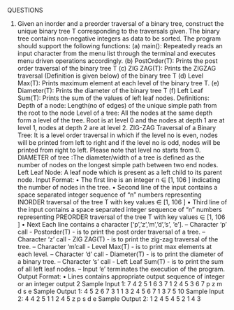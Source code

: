 QUESTIONS
1. Given an inorder and a preorder traversal of a binary tree, construct the unique binary tree T
corresponding to the traversals given.
The binary tree contains non-negative integers as data to be sorted.
The program should support the following functions:
(a) main(): Repeatedly reads an input character from the menu list through the terminal and
executes menu driven operations accordingly.
(b) PostOrder(T): Prints the post order traversal of the binary tree T
(c) ZIG ZAG(T): Prints the ZIGZAG traversal (Definition is given below) of the binary tree T
(d) Level Max(T): Prints maximum element at each level of the binary tree T.
(e) Diameter(T): Prints the diameter of the binary tree T
(f) Left Leaf Sum(T): Prints the sum of the values of left leaf nodes.
Definitions:
Depth of a node: Length(no of edges) of the unique simple path from the root to the node
Level of a tree: All the nodes at the same depth form a level of the tree. Root is at level 0 and the
nodes at depth 1 are at level 1, nodes at depth 2 are at level 2.
ZIG-ZAG Traversal of a Binary Tree: It is a level order traversal in which if the level no is even,
nodes will be printed from left to right and if the level no is odd, nodes will be printed from right
to left. Please note that level no starts from 0.
DIAMETER of tree :The diameter/width of a tree is defined as the number of nodes on the longest
simple path between two end nodes.
Left Leaf Node: A leaf node which is present as a left child to its parent node.
Input Format:
• The first line is an integer n ∈ [1, 106
] indicating the number of nodes in the tree.
• Second line of the input contains a space separated integer sequence of “n” numbers representing INORDER traversal of the tree T with key values ∈ [1, 106
]
• Third line of the input contains a space separated integer sequence of “n” numbers representing
PREORDER traversal of the tree T with key values ∈ [1, 106
]
• Next Each line contains a character [‘p’,’z’,’m’,’d’,’s’, ’e’].
– Character ‘p’ call - Postorder(T) - is to print the post order traversal of a tree.
– Character ‘z’ call - ZIG ZAG(T) - is to print the zig-zag traversal of the tree.
– Character ‘m’call - Level Max(T) - is to print max elements at each level.
– Character ‘d’ call - Diameter(T) - is to print the diameter of a binary tree.
– Character ‘s’ call - Left Leaf Sum(T) - is to print the sum of all left leaf nodes.
– Input ‘e’ terminates the execution of the program.
Output Format:
• Lines contains appropriate output sequence of integer or an integer output
2
Sample Input 1:
7
4 2 5 1 6 3 7
1 2 4 5 3 6 7
p
z
m
d
s
e
Sample Output 1:
4 5 2 6 7 3 1
1 3 2 4 5 6 7
1 3 7
5
10
Sample Input 2:
4
4 2 5 1
1 2 4 5
z
p
s
d
e
Sample Output 2:
1 2 4 5
4 5 2 1
4
3
